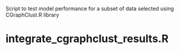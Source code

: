Script to test model performance for a subset of data selected using CGraphClust.R library

# integrate_cgraphclust_results.R

